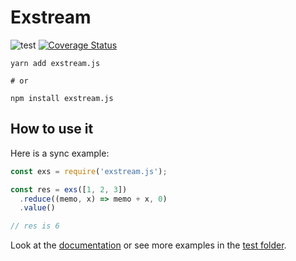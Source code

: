 # Exstream

![test](https://github.com/micheletriaca/exstream/actions/workflows/main.yaml/badge.svg)
[![Coverage Status](https://coveralls.io/repos/github/micheletriaca/exstream/badge.svg?branch=master)](https://coveralls.io/github/micheletriaca/exstream?branch=master)

```shell
yarn add exstream.js

# or

npm install exstream.js
```

## How to use it

Here is a sync example:

```javascript
const exs = require('exstream.js');

const res = exs([1, 2, 3])
  .reduce((memo, x) => memo + x, 0)
  .value()

// res is 6
```

Look at the [documentation](https://exstream-js.github.io/) or
see more examples in the [test folder](./test).
